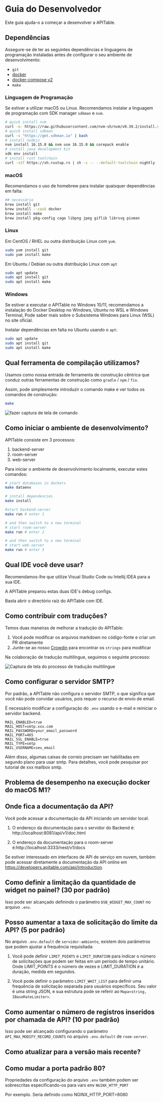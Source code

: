 # Guia do Desenvolvedor

Este guia ajuda-o a começar a desenvolver a APITable.

## Dependências

Assegure-se de ter as seguintes dependências e linguagens de programação instaladas antes de configurar o seu ambiente de desenvolvimento:

- `git`
- [docker](https://docs.docker.com/engine/install/)
- [docker-compose v2](https://docs.docker.com/engine/install/)
- `make`


### Linguagem de Programação

Se estiver a utilizar macOS ou Linux. Recomendamos instalar a linguagem de programação com SDK manager `sdkman` e `nvm`.

```bash
# quick install nvm
curl -o- https://raw.githubusercontent.com/nvm-sh/nvm/v0.39.2/install.sh | bash
# quick install sdkman
curl -s "https://get.sdkman.io" | bash
# install nodejs 
nvm install 16.15.0 && nvm use 16.15.0 && corepack enable
# install java development kit
sdk env install
# install rust toolchain
curl -sSf https://sh.rustup.rs | sh -s -- --default-toolchain nightly --profile minimal -y && source "$HOME/.cargo/env"
```

### macOS

Recomendamos o uso de homebrew para instalar quaisquer dependências em falta:

```bash
## necessário
brew install git
brew install --cask docker
brew install make
brew install pkg-config cago libpng jpeg giflib librsvg pixman
```

### Linux

Em CentOS / RHEL ou outra distribuição Linux com `yum`.

```bash
sudo yum install git
sudo yum install make
```

Em Ubuntu / Debian ou outra distribuição Linux com `apt`

```bash
sudo apt update
sudo apt install git
sudo apt install make
```


### Windows

Se estiver a executar o APITable no Windows 10/11, recomendamos a instalação do Docker Desktop no Windows, Ubuntu no WSL e Windows Terminal, Pode saber mais sobre o Subsistema Windows para Linux (WSL) no site oficial.

Instalar dependências em falta no Ubuntu usando o `apt`:

```bash
sudo apt update
sudo apt install git
sudo apt install make
```


## Qual ferramenta de compilação utilizamos?

Usamos como nossa entrada de ferramenta de construção cêntrica que conduz outras ferramentas de construção como `gradle` / `npm` / `fio`.

Assim, pode simplesmente introduzir o comando make e ver todos os comandos de construção:

```bash
make
```

![fazer captura de tela de comando](../static/make.png)



## Como iniciar o ambiente de desenvolvimento?

APITable consiste em 3 processos:

1. backend-server
2. room-server
3. web-server

Para iniciar o ambiente de desenvolvimento localmente, executar estes comandos:

```bash
# start databases in dockers
make dataenv 

# install dependencies
make install 

#start backend-server
make run # enter 1  

# and then switch to a new terminal
# start room-server
make run # enter 2

# and then switch to a new terminal
# start web-server
make run # enter 3

```




## Qual IDE você deve usar?

Recomendamos-lhe que utilize Visual Studio Code ou Intellij IDEA para a sua IDE.

A APITable preparou estas duas IDE's debug configs.

Basta abrir o directório raiz do APITable com IDE.



## Como contribuir com traduções?

Temos duas maneiras de melhorar a tradução do APITable:

1. Você pode modificar os arquivos markdown no código-fonte e criar um PR diretamente
2. Junte-se ao nosso [Crowdin](https://crowdin.com/project/apitablecode) para encontrar os `strings` para modificar

Na colaboração de tradução multilíngue, seguimos o seguinte processo:

![Captura de tela do processo de tradução multilíngue](../static/collaboration_of_multilingual_translation.png)

## Como configurar o servidor SMTP?

Por padrão, a APITable não configura o servidor SMTP, o que significa que você não pode convidar usuários, pois requer o recurso de envio de email.

É necessário modificar a configuração do `.env` usando o e-mail e reiniciar o servidor backend.

```
MAIL_ENABLED=true
MAIL_HOST=smtp.xxx.com
MAIL_PASSWORD=your_email_password
MAIL_PORT=465
MAIL_SSL_ENABLE=true
MAIL_TYPE=smtp
MAIL_USERNAME=seu_email
```

Além disso, algumas caixas de correio precisam ser habilitadas em segundo plano para usar smtp. Para detalhes, você pode pesquisar por tutorial de xxx mailbox smtp.


## Problema de desempenho na execução docker do macOS M1?

## Onde fica a documentação da API?

Você pode acessar a documentação da API iniciando um servidor local:

1. O endereço da documentação para o servidor do Backend é: http://localhost:8081/api/v1/doc.html

2. O endereço da documentação para o room-server é:http://localhost:3333/nest/v1/docs

Se estiver interessado em interfaces de API de serviço em nuvem, também pode acessar diretamente a documentação da API online em https://developers.apitable.com/api/introduction.

## Como definir a limitação da quantidade de widget no painel? (30 por padrão)

Isso pode ser alcançado definindo o parâmetro `DSB_WIDGET_MAX_COUNT` no arquivo `.env`.

## Posso aumentar a taxa de solicitação do limite da API? (5 por padrão)

No arquivo `.env.default` de `servidor-ambiente`, existem dois parâmetros que podem ajustar a frequência requisitada:

1. Você pode definir `LIMIT_POINTS` e `LIMIT_DURATION` para indicar o número de solicitações que podem ser feitas em um período de tempo unitário. Onde LIMIT_POINTS é o número de vezes e LIMIT_DURATION é a duração, medida em segundos.

2. Você pode definir o parâmetro `LIMIT_WHIT_LIST` para definir uma frequência de solicitação separada para usuários específicos. Seu valor é uma string JSON, e sua estrutura pode se referir ao `Mapa<string, IBaseRateLimiter>`.

## Como aumentar o número de registros inseridos por chamada de API? (10 por padrão)

Isso pode ser alcançado configurando o parâmetro `API_MAX_MODIFY_RECORD_COUNTS` no arquivo `.env.default` de `room-server`.


## Como atualizar para a versão mais recente?


## Como mudar a porta padrão 80?
Propriedades da configuração do arquivo `.env` também podem ser sobrescritas especificando-os para vars env `NGINX_HTTP_PORT`

Por exemplo. Seria definido como NGINX_HTTP_PORT=8080